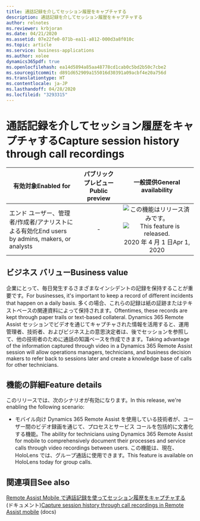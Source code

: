 ```yaml
---
title: 通話記録を介してセッション履歴をキャプチャする
description: 通話記録を介してセッション履歴をキャプチャする
author: relnotes
ms.reviewer: krbjoran
ms.date: 04/21/2020
ms.assetid: 07e22fe0-071b-ea11-a812-000d3a8f010c
ms.topic: article
ms.service: business-applications
ms.author: xolee
dynamics365pdf: true
ms.openlocfilehash: ea14d5894a85aa48778cd1cab0c5bd2b50c7cbe2
ms.sourcegitcommit: d891d652909a155016d30391a09acbf4e20a756d
ms.translationtype: HT
ms.contentlocale: ja-JP
ms.lasthandoff: 04/28/2020
ms.locfileid: "3293315"
---
```

# <a name="capture-session-history-through-call-recordings"></a><span data-ttu-id="c2dfb-103">通話記録を介してセッション履歴をキャプチャする</span><span class="sxs-lookup"><span data-stu-id="c2dfb-103">Capture session history through call recordings</span></span>


| <span data-ttu-id="c2dfb-104">有効対象</span><span class="sxs-lookup"><span data-stu-id="c2dfb-104">Enabled for</span></span>    |  <span data-ttu-id="c2dfb-105">パブリック プレビュー</span><span class="sxs-lookup"><span data-stu-id="c2dfb-105">Public preview</span></span> | <span data-ttu-id="c2dfb-106">一般提供</span><span class="sxs-lookup"><span data-stu-id="c2dfb-106">General availability</span></span> | 
| ---------- | :----------: |:----------: |
|<span data-ttu-id="c2dfb-107">エンド ユーザー、管理者/作成者/アナリストによる有効化</span><span class="sxs-lookup"><span data-stu-id="c2dfb-107">End users by admins, makers, or analysts</span></span>|-| <span data-ttu-id="c2dfb-108">![この機能はリリース済みです。](/dynamics365-release-plan/media/green-checkmark.png "この機能はリリース済みです。")</span><span class="sxs-lookup"><span data-stu-id="c2dfb-108">![This feature is released.](/dynamics365-release-plan/media/green-checkmark.png "This feature is released.")</span></span> <span data-ttu-id="c2dfb-109">2020 年 4 月 1 日</span><span class="sxs-lookup"><span data-stu-id="c2dfb-109">Apr 1, 2020</span></span>|


## <a name="business-value"></a><span data-ttu-id="c2dfb-110">ビジネス バリュー</span><span class="sxs-lookup"><span data-stu-id="c2dfb-110">Business value</span></span>
<!-- bv start -->
<span data-ttu-id="c2dfb-111">企業にとって、毎日発生するさまざまなインシデントの記録を保持することが重要です。</span><span class="sxs-lookup"><span data-stu-id="c2dfb-111">For businesses, it's important to keep a record of different incidents that happen on a daily basis.</span></span> <span data-ttu-id="c2dfb-112">多くの場合、これらの記録は紙の証跡またはテキストベースの関連資料によって保持されます。</span><span class="sxs-lookup"><span data-stu-id="c2dfb-112">Oftentimes, these records are kept through paper trails or text-based collateral.</span></span> <span data-ttu-id="c2dfb-113">Dynamics 365 Remote Assist セッションでビデオを通じてキャプチャされた情報を活用すると、運用管理者、技術者、およびビジネス上の意思決定者は、後でセッションを参照して、他の技術者のために通話の知識ベースを作成できます。</span><span class="sxs-lookup"><span data-stu-id="c2dfb-113">Taking advantage of the information captured through video in a Dynamics 365 Remote Assist session will allow operations managers, technicians, and business decision makers to refer back to sessions later and create a knowledge base of calls for other technicians.</span></span>
<!-- bv end -->



## <a name="feature-details"></a><span data-ttu-id="c2dfb-114">機能の詳細</span><span class="sxs-lookup"><span data-stu-id="c2dfb-114">Feature details</span></span>
<!--feature detail start -->
<span data-ttu-id="c2dfb-115">このリリースでは、次のシナリオが有効になります。</span><span class="sxs-lookup"><span data-stu-id="c2dfb-115">In this release, we're enabling the following scenario:</span></span>
 
- <span data-ttu-id="c2dfb-116">モバイル向け Dynamics 365 Remote Assist を使用している技術者が、ユーザー間のビデオ録画を通じて、プロセスとサービス コールを包括的に文書化する機能。</span><span class="sxs-lookup"><span data-stu-id="c2dfb-116">The ability for technicians using Dynamics 365 Remote Assist for mobile to comprehensively document their processes and service calls through video recordings between users.</span></span> <span data-ttu-id="c2dfb-117">この機能は、現在、HoloLens では、グループ通話に使用できます。</span><span class="sxs-lookup"><span data-stu-id="c2dfb-117">This feature is available on HoloLens today for group calls.</span></span>
<!--feature detail end -->










## <a name="see-also"></a><span data-ttu-id="c2dfb-118">関連項目</span><span class="sxs-lookup"><span data-stu-id="c2dfb-118">See also</span></span>

<!--docs start-->
<span data-ttu-id="c2dfb-119">[Remote Assist Mobile で通話記録を使ってセッション履歴をキャプチャする](https://docs.microsoft.com/dynamics365/mixed-reality/remote-assist/mobile-app/call-recording) (ドキュメント)</span><span class="sxs-lookup"><span data-stu-id="c2dfb-119">[Capture session history through call recordings in Remote Assist mobile](https://docs.microsoft.com/dynamics365/mixed-reality/remote-assist/mobile-app/call-recording) (docs)</span></span>
<!--docs end-->
